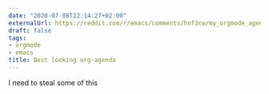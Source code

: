 ```yaml
---
date: "2020-07-08T22:14:27+02:00"
externalUrl: https://reddit.com/r/emacs/comments/hnf3cw/my_orgmode_agenda_much_better_now_with_category/
draft: false
tags:
- orgmode
- emacs
title: Best looking org-agenda
---
```

I need to steal some of this
